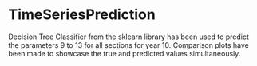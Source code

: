 # TimeSeriesPrediction
Decision Tree Classifier from the sklearn library has been used to predict the parameters 9 to 13 for all sections for year 10.
Comparison plots have been made to showcase the true and predicted values simultaneously.
